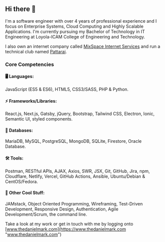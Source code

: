 ## Hi there 👋
I&apos;m a software engineer with over 4 years of professional experience and I focus on Enterprise Systems, Cloud Computing and Highly Scalable Applications. I&apos;m currently pursuing my Bachelor of Technology in IT Engineering at Loyola-ICAM College of Engineering and Technology.

I also own an internet company called [MixSpace Internet Services](https://mixspace.xyz) and run a technical club named [Pattarai](http://pattarai.in "www.pattarai.in").

### Core Competencies
#### 🖥️ Languages:
JavaScript (ES5 & ES6), HTML5, CSS3/SASS, PHP & Python.

#### ⚡ Frameworks/Libraries:
React.js, Next.js, Gatsby, jQuery, Bootstrap, Tailwind CSS, Electron, Ionic, Semantic UI, styled components.

#### 💾 Databases:
MariaDB, MySQL, PostgreSQL, MongoDB, SQLite, Firestore, Oracle Database.

#### 🛠️ Tools:
Postman, RESTful APIs, AJAX, Axios, SWR, JSX, Git, GitHub, Jira, npm, Cloudflare, Netlify, Vercel, GitHub Actions, Ansible, Ubuntu/Debian & CentOS/Fedora.

#### 💬 Other Cool Stuff:
JAMstack, Object Oriented Programming, Wireframing, Test-Driven Development, Responsive Design, Authentication, Agile Development/Scrum, the command line.

Take a look at my work or get in touch with me by logging onto [www.thedanielmark.com](https://www.thedanielmark.com "www.thedanielmark.com")

<!--
**thedanielmark/thedanielmark** is a ✨ _special_ ✨ repository because its `README.md` (this file) appears on your GitHub profile.

Here are some ideas to get you started:

- 🔭 I’m currently working on ...
- 🌱 I’m currently learning ...
- 👯 I’m looking to collaborate on ...
- 🤔 I’m looking for help with ...
- 💬 Ask me about ...
- 📫 How to reach me: ...
- 😄 Pronouns: ...
- ⚡ Fun fact: ...
-->
